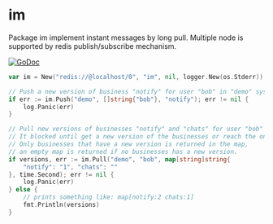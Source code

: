 # im
Package im implement instant messages by long pull.
Multiple node is supported by redis publish/subscribe mechanism.

[![GoDoc](https://godoc.org/github.com/lovego/im?status.svg)](https://godoc.org/github.com/lovego/im)

```go
var im = New("redis://@localhost/0", "im", nil, logger.New(os.Stderr))

// Push a new version of business "notify" for user "bob" in "demo" system.
if err := im.Push("demo", []string{"bob"}, "notify"); err != nil {
    log.Panic(err)
}

// Pull new versions of businesses "notify" and "chats" for user "bob" in "demo" system.
// It blocked until get a new version of the businesses or reach the one second timeout.
// Only businesses that have a new version is returned in the map,
// an empty map is returned if no businesses has a new version.
if versions, err := im.Pull("demo", "bob", map[string]string{
    "notify": "1", "chats": ""
}, time.Second); err != nil {
    log.Panic(err)
} else {
    // prints something like: map[notify:2 chats:1]
    fmt.Println(versions)
}
```


